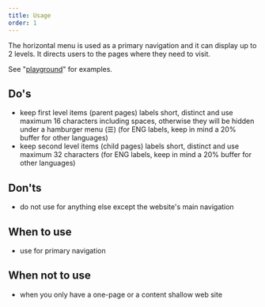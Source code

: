```yaml
---
title: Usage
order: 1
---
```

The horizontal menu is used as a primary navigation and it can display up to 2 levels. It directs users to the pages where they need to visit.

See "[playground](/playground/ec/?path=/story/components-navigation-menu--default)" for examples.

## Do's

- keep first level items (parent pages) labels short, distinct and use maximum 16 characters including spaces, otherwise they will be hidden under a hamburger menu (☰) (for ENG labels, keep in mind a 20% buffer for other languages)
- keep second level items (child pages) labels short, distinct and use maximum 32 characters (for ENG labels, keep in mind a 20% buffer for other languages)

## Don'ts

- do not use for anything else except the website's main navigation

## When to use

- use for primary navigation

## When not to use

- when you only have a one-page or a content shallow web site
